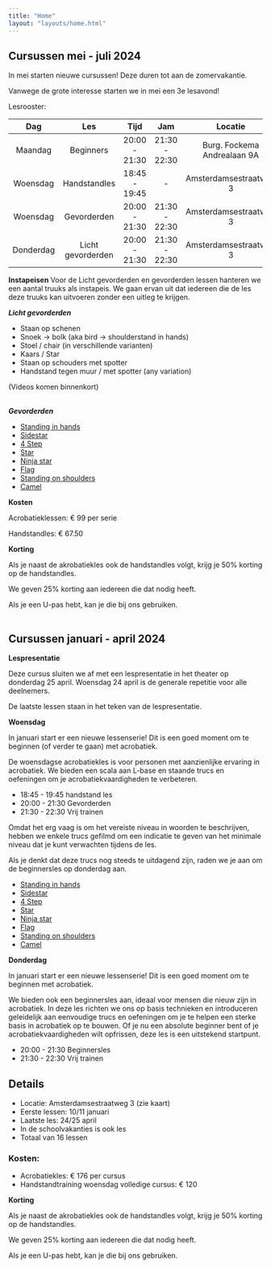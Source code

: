 ```yaml
---
title: "Home"
layout: "layouts/home.html"
---
```


## Cursussen mei - juli 2024

In mei starten nieuwe cursussen! Deze duren tot aan de zomervakantie.

Vanwege de grote interesse starten we in mei een 3e lesavond!

Lesrooster:

<div class="courses-table">

|  Dag   	   |     Les      	      |     Tijd     	     |      Jam      |       Locatie        	        |
|:----------:|:-------------------:|:------------------:|:-------------:|:-----------------------------:|
| Maandag 	  |     Beginners 	     |  20:00 - 21:30 	   | 21:30 - 22:30 | Burg. Fockema Andrealaan 9A 	 |
| Woensdag 	 |    Handstandles	    | 18:45 - 19:45    	 |       -       |   Amsterdamsestraatweg 3  	   |
| Woensdag 	 |    Gevorderden	     |   20:00 - 21:30    | 21:30 - 22:30 |   Amsterdamsestraatweg 3  	   |
| Donderdag  | Licht gevorderden 	 |   20:00 - 21:30    | 21:30 - 22:30 |   Amsterdamsestraatweg 3  	   |

</div>


**Instapeisen**
Voor de Licht gevorderden en gevorderden lessen hanteren we een aantal truuks als instapeis. We gaan ervan uit dat iedereen die de les deze truuks kan uitvoeren zonder een uitleg te krijgen.

***Licht gevorderden***
- Staan op schenen
- Snoek -> bolk (aka bird -> shoulderstand in hands)
- Stoel / chair (in verschillende varianten)
- Kaars / Star
- Staan op schouders met spotter
- Handstand tegen muur / met spotter (any variation)

(Videos komen binnenkort)
<br>
<br>

***Gevorderden***
- [Standing in hands](https://app.skillzones.nl/public/library/video/99)
- [Sidestar](https://app.skillzones.nl/public/library/video/98)
- [4 Step](https://app.skillzones.nl/public/library/video/97)
- [Star](https://app.skillzones.nl/public/library/video/96)
- [Ninja star](https://app.skillzones.nl/public/library/video/95)
- [Flag](https://app.skillzones.nl/public/library/video/94)
- [Standing on shoulders](https://app.skillzones.nl/public/library/video/93)
- [Camel](https://app.skillzones.nl/public/library/video/91)


**Kosten**

Acrobatieklessen: € 99 per serie

Handstandles: € 67.50

**Korting**

Als je naast de akrobatiekles ook de handstandles volgt, krijg je 50% korting op de handstandles.

We geven 25% korting aan iedereen die dat nodig heeft.

Als je een U-pas hebt, kan je die bij ons gebruiken.
<br>
<br>

[//]: # ()

[//]: # (Maandag: Beginners)

[//]: # (Dinsdag: Licht gevorderd)

## Cursussen januari - april 2024

**Lespresentatie**

Deze cursus sluiten we af met een lespresentatie in het theater op donderdag 25 april. Woensdag 24 april is de generale
repetitie voor alle deelnemers.

De laatste lessen staan in het teken van de lespresentatie.

**Woensdag**

In januari start er een nieuwe lessenserie! Dit is een goed moment om te beginnen (of verder te gaan) met acrobatiek.

De woensdagse acrobatiekles is voor personen met aanzienlijke ervaring in acrobatiek. We bieden een scala aan L-base en
staande trucs en oefeningen om je acrobatiekvaardigheden te verbeteren.

- 18:45 - 19:45 handstand les
- 20:00 - 21:30 Gevorderden
- 21:30 - 22:30 Vrij trainen

Omdat het erg vaag is om het vereiste niveau in woorden te beschrijven, hebben we enkele trucs gefilmd om een indicatie
te geven van het minimale niveau dat je kunt verwachten tijdens de les.

Als je denkt dat deze trucs nog steeds te uitdagend zijn, raden we je aan om de beginnersles op donderdag aan.

- [Standing in hands](https://app.skillzones.nl/public/library/video/99)
- [Sidestar](https://app.skillzones.nl/public/library/video/98)
- [4 Step](https://app.skillzones.nl/public/library/video/97)
- [Star](https://app.skillzones.nl/public/library/video/96)
- [Ninja star](https://app.skillzones.nl/public/library/video/95)
- [Flag](https://app.skillzones.nl/public/library/video/94)
- [Standing on shoulders](https://app.skillzones.nl/public/library/video/93)
- [Camel](https://app.skillzones.nl/public/library/video/91)

**Donderdag**

In januari start er een nieuwe lessenserie! Dit is een goed moment om te beginnen met acrobatiek.

We bieden ook een beginnersles aan, ideaal voor mensen die nieuw zijn in acrobatiek. In deze les richten we ons op basis
technieken en introduceren geleidelijk aan eenvoudige trucs en oefeningen om je te helpen een sterke basis in acrobatiek
op te bouwen. Of je nu een absolute beginner bent of je acrobatiekvaardigheden wilt opfrissen, deze les is een
uitstekend startpunt.

- 20:00 - 21:30 Beginnersles
- 21:30 - 22:30 Vrij trainen

## Details

- Locatie: Amsterdamsestraatweg 3 (zie kaart)
- Eerste lessen: 10/11 januari
- Laatste les: 24/25 april
- In de schoolvakanties is ook les
- Totaal van 16 lessen

### Kosten:

- Acrobatiekles: € 176 per cursus
- Handstandtraining woensdag volledige cursus: € 120

**Korting**

Als je naast de akrobatiekles ook de handstandles volgt, krijg je 50% korting op de handstandles.

We geven 25% korting aan iedereen die dat nodig heeft.

Als je een U-pas hebt, kan je die bij ons gebruiken.

